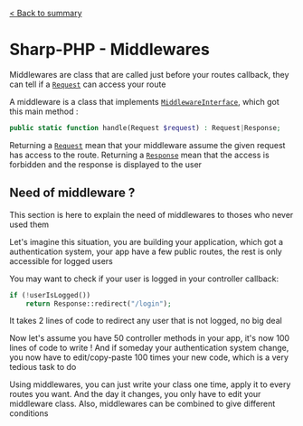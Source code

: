 [< Back to summary](./101_sharp.md)

# Sharp-PHP - Middlewares

Middlewares are class that are called just before your routes callback,
they can tell if a [`Request`](../Classes/Http/Request.php) can access your route

A middleware is a class that implements [`MiddlewareInterface`](../Classes/Web/MiddlewareInterface.php),
which got this main method :

```php
public static function handle(Request $request) : Request|Response;
```

Returning a [`Request`](../Classes/Http/Request.php) mean that your middleware
assume the given request has access to the route. Returning a [`Response`](../Classes/Http/Response.php)
mean that the access is forbidden and the response is displayed to the user

## Need of middleware ?

This section is here to explain the need of middlewares to thoses who never used them

Let's imagine this situation, you are building your application, which got a
authentication system, your app have a few public routes, the rest is only accessible
for logged users

You may want to check if your user is logged in your controller callback:
```php
if (!userIsLogged())
    return Response::redirect("/login");
```

It takes 2 lines of code to redirect any user that is not logged, no big deal

Now let's assume you have 50 controller methods in your app, it's now 100 lines of code to write !
And if someday your authentication system change, you now have to edit/copy-paste 100 times your new code,
which is a very tedious task to do

Using middlewares, you can just write your class one time, apply it to every routes you want.
And the day it changes, you only have to edit your middleware class.
Also, middlewares can be combined to give different conditions